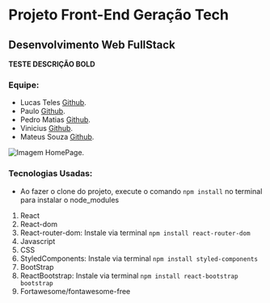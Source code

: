 # Projeto Front-End Geração Tech
## Desenvolvimento Web FullStack


<!-- FAZER UMA DESCRIÇÃO SOBRE O PROJETO DO CURSO -->
**TESTE DESCRIÇÃO BOLD** 

<!-- AQUI FICA O NOME DOS PARTICIPANTES DO PROJETO -->
### Equipe:

* Lucas Teles [Github](https://github.com/magicianLucas).
* Paulo [Github](https://github.com/paulomtx).
* Pedro Matias [Github](https://github.com/PedroMatias1998).
* Vinicius [Github](https://github.com/Vicore123).
* Mateus Souza [Github](https://github.com/MattSouza14).


<!-- AQUI FICA UMA IMAGEM DA PAGINA HOME -->
![Imagem HomePage.](/assets/ReadmeIMG.png)

### Tecnologias Usadas:
- Ao fazer o clone do projeto, execute o comando `npm install` no terminal para instalar o node_modules

1. React
2. React-dom
3. React-router-dom: Instale via terminal `npm install react-router-dom`
4. Javascript
5. CSS
6. StyledComponents: Instale via terminal `npm install styled-components`
7. BootStrap
8. ReactBootstrap: Instale via terminal `npm install react-bootstrap bootstrap`
9. Fortawesome/fontawesome-free



